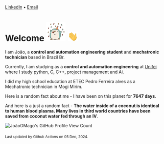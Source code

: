 [LinkedIn](https://www.linkedin.com/in/joão-pedro-gozzoli-b95641301/) &bull;
[Email](joaopedrogozzoli@gmail.com)

# Welcome <img src="happy.gif" height="64px" /> <img src="wave.gif" height="32px" />

I am João, a  **control and automation engineering student** and **mechatronic technician** based in Brazil Br.

Currently, I am studying as a **control and automation engineering** at [Unifei](https://unifei.edu.br) where I study python, C, C++, project management and Ai.

I did my high school education at ETEC Pedro Ferreira alves as a Mechatronic technician in Mogi Mirim.

Here is a random fact about me - I have been on this planet for **7647 days**.

And here is a just a random fact -  **The water inside of a coconut is identical to human blood plasma. Many lives in third world countries have been saved from coconut water fed through an IV**.

![JoãoOMago's GitHub Profile View Count](https://komarev.com/ghpvc/?username=JoaoOMago)

<sub>Last updated by Github Actions on 05 Dec, 2024.</sub>
